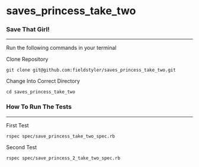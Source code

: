 # saves_princess_take_two

### Save That Girl!
------------------------------
Run the following commands in your terminal

Clone Repository
```
git clone git@github.com:fieldstyler/saves_princess_take_two.git
```

Change Into Correct Directory
```
cd saves_princess_take_two
```

### How To Run The Tests
------------------------------
First Test
```
rspec spec/save_princess_take_two_spec.rb
```

Second Test
```
rspec spec/save_princess_2_take_two_spec.rb
```
